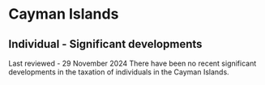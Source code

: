 # Cayman Islands
## Individual - Significant developments
Last reviewed - 29 November 2024
There have been no recent significant developments in the taxation of individuals in the Cayman Islands.
